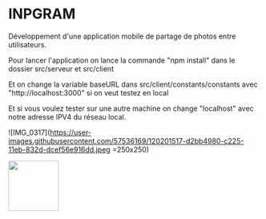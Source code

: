 
# INPGRAM
Développement d'une application  mobile de partage de photos entre utilisateurs.


Pour lancer l'application on lance la commande "npm install" dans le dossier src/serveur et src/client

Et on change la variable baseURL dans src/client/constants/constants avec "http://localhost:3000" si on veut testez en local

Et si vous voulez tester sur une autre machine on change "localhost" avec notre adresse IPV4 du réseau local.

![IMG_0317](https://user-images.githubusercontent.com/57536169/120201517-d2bb4980-c225-11eb-832d-dcef56e916dd.jpeg =250x250)


<img src="https://user-images.githubusercontent.com/57536169/120201517-d2bb4980-c225-11eb-832d-dcef56e916dd.jpeg" width="100" height="100">
